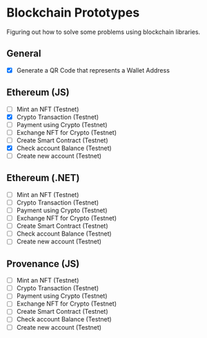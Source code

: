 # Blockchain Prototypes

Figuring out how to solve some problems using blockchain libraries.

## General

- [x] Generate a QR Code that represents a Wallet Address

## Ethereum (JS)

- [ ] Mint an NFT (Testnet)
- [x] Crypto Transaction (Testnet)
- [ ] Payment using Crypto (Testnet)
- [ ] Exchange NFT for Crypto (Testnet)
- [ ] Create Smart Contract (Testnet)
- [x] Check account Balance (Testnet)
- [ ] Create new account (Testnet)

## Ethereum (.NET)

- [ ] Mint an NFT (Testnet)
- [ ] Crypto Transaction (Testnet)
- [ ] Payment using Crypto (Testnet)
- [ ] Exchange NFT for Crypto (Testnet)
- [ ] Create Smart Contract (Testnet)
- [ ] Check account Balance (Testnet)
- [ ] Create new account (Testnet)

## Provenance (JS)

- [ ] Mint an NFT (Testnet)
- [ ] Crypto Transaction (Testnet)
- [ ] Payment using Crypto (Testnet)
- [ ] Exchange NFT for Crypto (Testnet)
- [ ] Create Smart Contract (Testnet)
- [ ] Check account Balance (Testnet)
- [ ] Create new account (Testnet)
